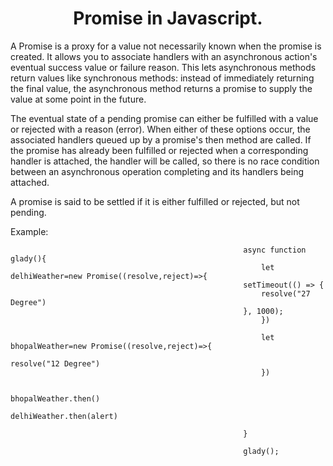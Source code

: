 <h1 align="center">Promise in Javascript.</h1>

A Promise is a proxy for a value not necessarily known when the promise is created. It allows you to associate handlers with an asynchronous action's eventual success value or failure reason. This lets asynchronous methods return values like synchronous methods: instead of immediately returning the final value, the asynchronous method returns a promise to supply the value at some point in the future.

The eventual state of a pending promise can either be fulfilled with a value or rejected with a reason (error). When either of these options occur, the associated handlers queued up by a promise's then method are called. If the promise has already been fulfilled or rejected when a corresponding handler is attached, the handler will be called, so there is no race condition between an asynchronous operation completing and its handlers being attached.

A promise is said to be settled if it is either fulfilled or rejected, but not pending.

Example: 
   
                                                        async function glady(){
                                                            let delhiWeather=new Promise((resolve,reject)=>{
                                                        setTimeout(() => {
                                                            resolve("27 Degree")
                                                        }, 1000);
                                                            })

                                                            let bhopalWeather=new Promise((resolve,reject)=>{
                                                                resolve("12 Degree")
                                                            })
                                                            
                                                            bhopalWeather.then()
                                                            delhiWeather.then(alert)

                                                        }

                                                        glady();